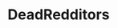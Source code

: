 ---
title: DeadRedditors
crosslinks:
- Drama
- AskReddit
- Epilepsy
- IAmA
- MGTOW
- jesuschristreddit
- SuddenlyGay
- redditoroftheday
- gaming
- opieandanthony
- SuicideWatch
- Serendipity
- democrats
- watchpeopledie
- Bitcoin
- Devoted
- ClicksOnLinks
- drama
---